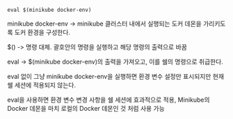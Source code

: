 ```
eval $(minikube docker-env)
```

minikube docker-env
-> minikube 클러스터 내에서 실행되는 도커 데몬을 가리키도록 도커 환경을 구성한다. 

$()
-> 명령 대체. 괄호안의 명령을 실행하고 해당 명령의 출력으로 바꿈

eval
-> $(minikube docker-env)의 출력을 가져오고, 이를 쉘의 명령으로 취급한다.

eval 없이 그냥 minikube docker-env을 실행하면 환경 변수 설정만 표시되지만 현재 쉘 세션에 적용되지 않는다. 

eval을 사용하면 환경 변수 변경 사항을 쉘 세션에 효과적으로 적용, Minikube의 Docker 데몬을 마치 로컬의 Docker 데몬인 것 처럼 사용 가능
